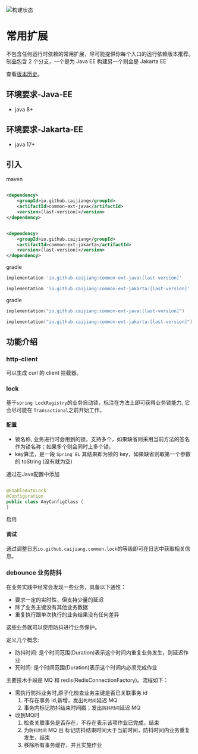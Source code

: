 ![构建状态](https://github.com/caijiang/common-ext/actions/workflows/main.yaml/badge.svg)

# 常用扩展

不包含任何运行时依赖的常用扩展，尽可能提供你每个入口的运行依赖版本推荐。
制品包含 2 个分支，一个是为 Java EE 构建另一个则会是 Jakarta EE

查看[版本历史](https://github.com/caijiang/common-ext/releases)。

## 环境要求-Java-EE

- java 8+

## 环境要求-Jakarta-EE

- java 17+

## 引入

maven

```xml

<dependency>
    <groupId>io.github.caijiang</groupId>
    <artifactId>common-ext-java</artifactId>
    <version>[last-version]</version>
</dependency>
```

```xml

<dependency>
    <groupId>io.github.caijiang</groupId>
    <artifactId>common-ext-jakarta</artifactId>
    <version>[last-version]</version>
</dependency>
```

gradle

```groovy
implementation 'io.github.caijiang:common-ext-java:[last-version]'
```

```groovy
implementation 'io.github.caijiang:common-ext-jakarta:[last-version]'
```

gradle

```kotlin
implementation("io.github.caijiang:common-ext-java:[last-version]")
```

```kotlin
implementation("io.github.caijiang:common-ext-jakarta:[last-version]")
```

## 功能介绍

### http-client

可以生成 curl 的 client 拦截器。

### lock

基于`spring LockRegistry`的业务自动锁，标注在方法上即可获得业务锁能力, 它会尽可能在 `Transactional`之前开始工作。

#### 配置

- 锁名称, 业务进行时会用到的锁，支持多个，如果缺省则采用当前方法的签名作为锁名称；如果多个则会同时上多个锁。
- key算法，是一段 `Spring EL` 其结果即为锁的 key，如果缺省则取第一个参数的 toString (没有就为空)

通过在Java配置中添加

```java

@EnableAutoLock
@Configuration
public class AnyConfigClass {
}
````

启用

#### 调试

通过调整日志`io.github.caijiang.common.lock`的等级即可在日志中获取相关信息。

### debounce 业务防抖

在业务实践中经常会发现一些业务，具备以下通性：

- 要求一定的实时性，但支持少量的延迟
- 除了业务主键没有其他业务数据
- 重复执行跟单次执行的业务结果没有任何差异

这些业务就可以使用防抖进行业务保护。

定义几个概念:

- 防抖时间: 是个时间范围(Duration)表示这个时间内重复业务发生，则延迟作业
- 死时间: 是个时间范围(Duration)表示这个时间内必须完成作业

主要技术手段是 MQ 和 redis(RedisConnectionFactory)。流程如下：

- 需执行防抖业务时,原子化检查业务主键是否已关联事务 id
  1. 不存在事务 id,新增，发出`死时间`延迟 MQ
  2. 事务内标记防抖结束时间戳；发出`防抖时间`延迟 MQ
- 收到MQ时
  1. 检查关联事务是否存在，不存在表示该项作业已完成，结束
  2. 为`防抖时间` MQ 且 标记防抖结束时间大于当前时间，防抖时间内业务重复发生，结束
  3. 移除所有事务缓存，并且实施作业